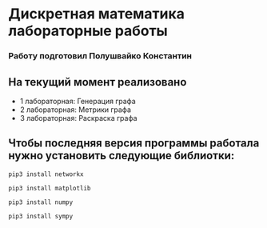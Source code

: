 # Дискретная математика лабораторные работы
### Работу подготовил Полушвайко Константин
## На текущий момент реализовано
- 1 лабораторная: Генерация графа
- 2 лабораторная: Метрики графа
- 3 лабораторная: Раскраска графа

## Чтобы последняя версия программы работала нужно установить следующие библиотки:
```
pip3 install networkx
```
```
pip3 install matplotlib
```
```
pip3 install numpy
```
```
pip3 install sympy
```
